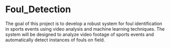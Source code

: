 # Foul_Detection
The goal of this project is to develop a robust system for foul identification in sports events using video analysis and machine learning techniques. The system will be designed to analyze video footage of sports events and automatically detect instances of fouls on field.
